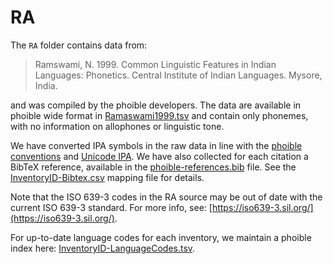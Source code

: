 # RA

The `RA` folder contains data from:

> Ramswami, N. 1999. Common Linguistic Features in Indian Languages: Phonetics. Central Institute of Indian Languages. Mysore, India.

and was compiled by the phoible developers. The data are available in phoible wide format in [Ramaswami1999.tsv](Ramaswami1999.tsv) and contain only phonemes, with no information on allophones or linguistic tone.

We have converted IPA symbols in the raw data in line with the [phoible conventions](http://phoible.github.io/conventions/) and [Unicode IPA](http://langsci-press.org/catalog/book/176). We have also collected for each citation a BibTeX reference, available in the [phoible-references.bib](../../data/phoible-references.bib) file. See the [InventoryID-Bibtex.csv](../../mappings/InventoryID-Bibtex.csv) mapping file for details.

Note that the ISO 639-3 codes in the RA source may be out of date with the current ISO 639-3 standard. For more info, see: [https://iso639-3.sil.org/](https://iso639-3.sil.org/).

For up-to-date language codes for each inventory, we maintain a phoible index here:
[InventoryID-LanguageCodes.tsv](../../mappings/InventoryID-LanguageCodes.csv).
